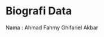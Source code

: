 <!DOCTYPE html>
<html lang="en">
<head>
    <meta charset="UTF-8">
    <meta http-equiv="X-UA-Compatible" content="IE=edge">
    <meta name="viewport" content="width=device-width, initial-scale=1.0">
    <!-- <link rel="stylesheet" href="assets/css/bootstrap.min.css"> -->
    <link href="https://cdn.jsdelivr.net/npm/bootstrap@5.2.3/dist/css/bootstrap.min.css" rel="stylesheet" integrity="sha384-rbsA2VBKQhggwzxH7pPCaAqO46MgnOM80zW1RWuH61DGLwZJEdK2Kadq2F9CUG65" crossorigin="anonymous">
    <link rel="stylesheet" href="assets/css/style.css">
    <link rel="stylesheet" href="https://cdnjs.cloudflare.com/ajax/libs/font-awesome/6.3.0/css/all.min.css">
</head>
<body>
  <h1 class="text-center">Biografi Data</h1>

  <div class="container">
    <p>Nama : Ahmad Fahmy Ghifariel Akbar</p>
  </div>
</body>
</html>